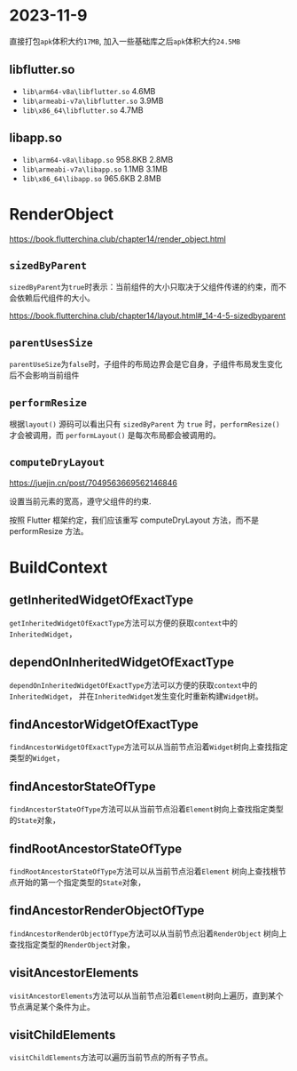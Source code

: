 # 2023-11-9

直接打包`apk`体积大约`17MB`, 加入一些基础库之后`apk`体积大约`24.5MB`

## libflutter.so

- `lib\arm64-v8a\libflutter.so`   4.6MB
- `lib\armeabi-v7a\libflutter.so` 3.9MB
- `lib\x86_64\libflutter.so`      4.7MB

## libapp.so

- `lib\arm64-v8a\libapp.so`       958.8KB 2.8MB
- `lib\armeabi-v7a\libapp.so`     1.1MB 3.1MB
- `lib\x86_64\libapp.so`          965.6KB 2.8MB

# RenderObject

https://book.flutterchina.club/chapter14/render_object.html

## `sizedByParent`

`sizedByParent`为`true`时表示：当前组件的大小只取决于父组件传递的约束，而不会依赖后代组件的大小。

https://book.flutterchina.club/chapter14/layout.html#_14-4-5-sizedbyparent

## `parentUsesSize`

`parentUseSize`为`false`时，子组件的布局边界会是它自身，子组件布局发生变化后不会影响当前组件

## `performResize`

根据`layout()` 源码可以看出只有 `sizedByParent` 为 `true` 时，`performResize()` 才会被调用，而
`performLayout()` 是每次布局都会被调用的。

## `computeDryLayout`

https://juejin.cn/post/7049563669562146846

设置当前元素的宽高，遵守父组件的约束.

按照 Flutter 框架约定，我们应该重写 computeDryLayout 方法，而不是 performResize 方法。

# BuildContext

## getInheritedWidgetOfExactType

`getInheritedWidgetOfExactType`方法可以方便的获取`context`中的`InheritedWidget`，

## dependOnInheritedWidgetOfExactType

`dependOnInheritedWidgetOfExactType`方法可以方便的获取`context`中的`InheritedWidget`，
并在`InheritedWidget`发生变化时重新构建`Widget`树。

## findAncestorWidgetOfExactType

`findAncestorWidgetOfExactType`方法可以从当前节点沿着`Widget`树向上查找指定类型的`Widget`，

## findAncestorStateOfType

`findAncestorStateOfType`方法可以从当前节点沿着`Element`树向上查找指定类型的`State`对象，

## findRootAncestorStateOfType

`findRootAncestorStateOfType`方法可以从当前节点沿着`Element`
树向上查找根节点开始的第一个指定类型的`State`对象，

## findAncestorRenderObjectOfType

`findAncestorRenderObjectOfType`方法可以从当前节点沿着`RenderObject`
树向上查找指定类型的`RenderObject`对象，

## visitAncestorElements

`visitAncestorElements`方法可以从当前节点沿着`Element`树向上遍历，直到某个节点满足某个条件为止。

## visitChildElements

`visitChildElements`方法可以遍历当前节点的所有子节点。
